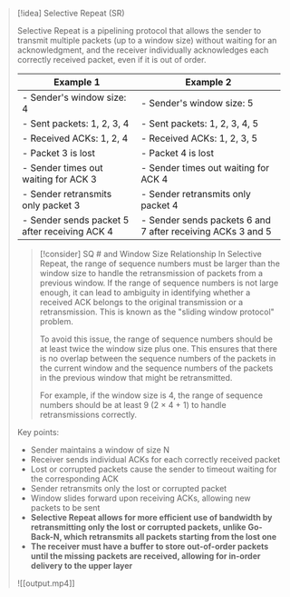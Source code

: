 > [!idea] Selective Repeat (SR)
>
> Selective Repeat is a pipelining protocol that allows the sender to transmit multiple packets (up to a window size) without waiting for an acknowledgment, and the receiver individually acknowledges each correctly received packet, even if it is out of order.
>
> | Example 1 | Example 2 |
> |-----------|-----------|
> | - Sender's window size: 4 | - Sender's window size: 5 |
> | - Sent packets: 1, 2, 3, 4 | - Sent packets: 1, 2, 3, 4, 5 |
> | - Received ACKs: 1, 2, 4 | - Received ACKs: 1, 2, 3, 5 |
> | - Packet 3 is lost | - Packet 4 is lost |
> | - Sender times out waiting for ACK 3 | - Sender times out waiting for ACK 4 |
> | - Sender retransmits only packet 3 | - Sender retransmits only packet 4 |
> | - Sender sends packet 5 after receiving ACK 4 | - Sender sends packets 6 and 7 after receiving ACKs 3 and 5 |
>
> > [!consider] SQ # and Window Size Relationship
> > In Selective Repeat, the range of sequence numbers must be larger than the window size to handle the retransmission of packets from a previous window. If the range of sequence numbers is not large enough, it can lead to ambiguity in identifying whether a received ACK belongs to the original transmission or a retransmission. This is known as the "sliding window protocol" problem.
> >
> > To avoid this issue, the range of sequence numbers should be at least twice the window size plus one. This ensures that there is no overlap between the sequence numbers of the packets in the current window and the sequence numbers of the packets in the previous window that might be retransmitted.
> >
> > For example, if the window size is 4, the range of sequence numbers should be at least 9 (2 × 4 + 1) to handle retransmissions correctly.
>
> Key points:
> - Sender maintains a window of size N
> - Receiver sends individual ACKs for each correctly received packet
> - Lost or corrupted packets cause the sender to timeout waiting for the corresponding ACK
> - Sender retransmits only the lost or corrupted packet
> - Window slides forward upon receiving ACKs, allowing new packets to be sent
> - **Selective Repeat allows for more efficient use of bandwidth by retransmitting only the lost or corrupted packets, unlike Go-Back-N, which retransmits all packets starting from the lost one**
> - **The receiver must have a buffer to store out-of-order packets until the missing packets are received, allowing for in-order delivery to the upper layer**
> 
> ![[output.mp4]]


